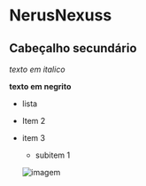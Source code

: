 # NerusNexuss
 
## Cabeçalho secundário 

*texto em italico* 

**texto em negrito** 

* lista 
* Item 2 
* item 3  
    * subitem 1  

    ![imagem](https://braziljournal.com/wp-content/uploads/2022/06/a4dbc2a7-ebd4-35ea-c76b-32f703b972a9.jpg)